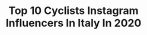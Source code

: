 ---
title: Top 10 Cyclists Instagram Influencers In Italy In 2020
description: >-
  Find top cyclists Instagram influencers in Italy in 2020. Most popular hashtags: #cyclinglife #iorestoacasa #cycling #bike.
platform: Instagram
profiles:
  - username: "leti_galva"
    fullname: >-
      Letizia Galvani
    location: "Italy"
    followers: 10426
    engagement: 1379
    commentsToLikes: 0.035477
    avatar: "https://scontent-amt2-1.cdninstagram.com/v/t51.2885-19/s320x320/88391555_132118391551810_52341439291457536_n.jpg?_nc_ht=scontent-amt2-1.cdninstagram.com&_nc_ohc=pbrueHbkBnoAX95yzuz&oh=f6a7fe33dc5cead80d9ecaf1cef06556&oe=5EB81FC5"
    verified: false
    hashtags: "#travelpicture, #vitadimontagna, #unavitainviaggio, #winelover"
  - username: "jarnoiotti"
    fullname: >-
      Jarno Iotti
    location: "Italy"
    followers: 7190
    engagement: 1372
    commentsToLikes: 0.022433
    avatar: "https://scontent-ams4-1.cdninstagram.com/v/t51.2885-19/s320x320/42068579_409256896563143_5211864855744610304_n.jpg?_nc_ht=scontent-ams4-1.cdninstagram.com&_nc_ohc=bqaYiMF_JTEAX-B3oN-&oh=8ac2714ea9b710f3f4d192af6a8d9f60&oe=5EB81D03"
    verified: false
    hashtags: "#teatro, #film, #urbanandstreet, #sicily"
  - username: "fausto_masnada"
    fullname: >-
      Fausto Masnada
    location: "Italy"
    followers: 37676
    engagement: 901
    commentsToLikes: 0.027816
    avatar: "https://scontent-amt2-1.cdninstagram.com/v/t51.2885-19/s320x320/81233786_464264047548900_1398642197133262848_n.jpg?_nc_ht=scontent-amt2-1.cdninstagram.com&_nc_ohc=nkqjKChw8ZgAX8nSiUD&oh=06ecc4aeb9c08be1c8375fbb21a18316&oe=5EB93B6D"
    verified: true
    hashtags: "#day5, #day6, #day9, #mangiate"
  - username: "gianni_vermeersch"
    fullname: >-
      Gianni Vermeersch
    location: "Italy"
    followers: 9360
    engagement: 1134
    commentsToLikes: 0.024583
    avatar: "https://scontent-atl3-1.cdninstagram.com/v/t51.2885-19/s320x320/46368445_272037583496137_3373056096376717312_n.jpg?_nc_ht=scontent-atl3-1.cdninstagram.com&_nc_ohc=unJBPddJBFMAX_u6pzb&oh=ed8f3bd79c64345cb9b8e51ea8f1430c&oe=5EBB78D3"
    verified: false
    hashtags: "#mycanyon, #brabantsepijl, #alpecinfenixstaysfit, #kermiscross"
  - username: "emidioland"
    fullname: >-
      Emidioland🎢
    location: "Italy"
    followers: 12714
    engagement: 465
    commentsToLikes: 0.094279
    avatar: "https://scontent-lhr8-1.cdninstagram.com/v/t51.2885-19/s320x320/75388559_1003861363327488_7004714913834729472_n.jpg?_nc_ht=scontent-lhr8-1.cdninstagram.com&_nc_ohc=wD6htxpXw2wAX_DjzZj&oh=e7545e649d8ff6cf7f78fbf76853147d&oe=5EBAAB54"
    verified: false
    hashtags: "#sweetmoment, #ethicsport, #sunday, #cyclingkits"
  - username: "maximilian_schachmann"
    fullname: >-
      Maximilian Schachmann
    location: "Italy"
    followers: 26406
    engagement: 1156
    commentsToLikes: 0.010336
    avatar: "https://scontent-lht6-1.cdninstagram.com/v/t51.2885-19/s320x320/79372698_1066029280415457_6564522903918870528_n.jpg?_nc_ht=scontent-lht6-1.cdninstagram.com&_nc_ohc=wcSHbfTR-CcAX8B9_nX&oh=2fd1d1529785195b32046ad165fed9a5&oe=5EB9F8F2"
    verified: false
    hashtags: "#helpthemrise, #wecycleforthecookingrevolution, #excited, #bandofbrothers"
  - username: "marta_cavalli"
    fullname: >-
      MARTA CAVALLI | Cyclist
    location: "Italy"
    followers: 5843
    engagement: 1176
    commentsToLikes: 0.016400
    avatar: "https://scontent-ams4-1.cdninstagram.com/v/t51.2885-19/s320x320/66827581_2393157177622096_5032526877097459712_n.jpg?_nc_ht=scontent-ams4-1.cdninstagram.com&_nc_ohc=nVukybYKQkMAX8ZhJTQ&oh=2a7c9fe72f4480bef7a47a4cc4dc95f0&oe=5EBA4C51"
    verified: false
    hashtags: "#christmas, #history, #noproblem, #thanks"
  - username: "virginiacancellieri"
    fullname: >-
      Virginia Cancellieri
    location: "Italy"
    followers: 39726
    engagement: 522
    commentsToLikes: 0.009176
    avatar: "https://scontent-lhr8-1.cdninstagram.com/v/t51.2885-19/s320x320/92831138_855415624971794_4845882751057920000_n.jpg?_nc_ht=scontent-lhr8-1.cdninstagram.com&_nc_ohc=7WDF3fYi890AX-chicE&oh=a99a02a0e9fd02cd5b80449cf83fdc09&oe=5EBB796D"
    verified: false
    hashtags: "#surfgirl, #mtbgirls, #gravel, #gopro"
  - username: "cimo89"
    fullname: >-
      Davide Cimolai
    location: "Italy"
    followers: 32220
    engagement: 278
    commentsToLikes: 0.015870
    avatar: "https://scontent-lht6-1.cdninstagram.com/v/t51.2885-19/s320x320/87540450_522429141742533_8674477411154264064_n.jpg?_nc_ht=scontent-lht6-1.cdninstagram.com&_nc_ohc=0ecAggR5ZEsAX-oX6uz&oh=2be041cb0af2cd3eda40d52243a63825&oe=5EB22B7B"
    verified: false
    hashtags: "#amore, #larciano, #passionesportiva, #passione"
  - username: "rebigariboldi"
    fullname: >-
      Rebecca Gariboldi
    location: "Italy"
    followers: 14591
    engagement: 678
    commentsToLikes: 0.012895
    avatar: "https://scontent-ams4-1.cdninstagram.com/v/t51.2885-19/s320x320/69449400_534886537087173_2735169696763478016_n.jpg?_nc_ht=scontent-ams4-1.cdninstagram.com&_nc_ohc=0TapXCDsGeoAX9gSiuF&oh=1c57372b59bff1bca21fb7cd2a3c4121&oe=5EB6EFC1"
    verified: false
    hashtags: "#cxlover, #pinklover, #cruxlover, #cxlovers"
---